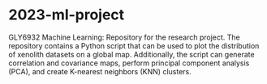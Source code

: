 # 2023-ml-project
GLY6932 Machine Learning: Repository for the research project. 
The repository contains a Python script that can be used to plot the distribution of xenolith datasets on a global map.
Additionally, the script can generate correlation and covariance maps, perform principal component analysis (PCA), and create K-nearest neighbors (KNN) clusters.
